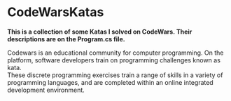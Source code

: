 # CodeWarsKatas

<b>This is a collection of some Katas I solved on CodeWars. Their descriptions are on the Program.cs file.</b>  

Codewars is an educational community for computer programming. On the platform, software developers train on programming challenges known as kata.  
These discrete programming exercises train a range of skills in a variety of programming languages, and are completed within an online integrated development environment.
